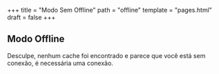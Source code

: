 +++
title = "Modo Sem Offline"
path = "offline"
template = "pages.html"
draft = false
+++

## Modo Offline

Desculpe, nenhum cache foi encontrado e parece que você está sem conexão, é necessária uma conexão.
